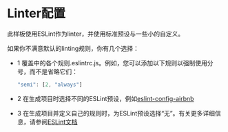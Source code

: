 # Linter配置

此样板使用ESLint作为linter，并使用标准预设与一些小的自定义。

如果你不满意默认的linting规则，你有几个选择：

- 1 覆盖中的各个规则.eslintrc.js。例如，您可以添加以下规则以强制使用分号，而不是省略它们：

  ``` js
  "semi": [2, "always"]
  ```
- 2 在生成项目时选择不同的ESLint预设，例如[eslint-config-airbnb](https://github.com/airbnb/javascript/tree/master/packages/eslint-config-airbnb)

- 3 在生成项目并定义自己的规则时，为ESLint预设选择“无”。有关更多详细信息，请参阅[ESLint文档](http://eslint.org/docs/rules/)
